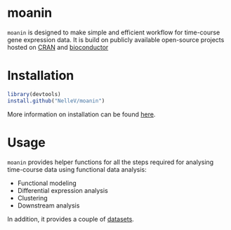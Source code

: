 # moanin

`moanin` is designed to make simple and efficient workflow for time-course
gene expression data. It is build on publicly available open-source projects
hosted on [CRAN](https://cran.r-project.org/) and
[bioconductor](https://www.bioconductor.org)


# Installation

```r
library(devtools)
install.github("NelleV/moanin")
```

More information on installation can be found
[here](articles/0_installation.html).

# Usage

`moanin` provides helper functions for all the steps required for analysing
time-course data using functional data analysis:

- Functional modeling
- Differential expression analysis
- Clustering
- Downstream analysis

In addition, it provides a couple of [datasets](articles/1_datasets.html).



